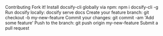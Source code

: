 Contributing
Fork it!
Install docsify-cli globally via npm: npm i docsify-cli -g
Run docsify locally: docsify serve docs
Create your feature branch: git checkout -b my-new-feature
Commit your changes: git commit -am 'Add some feature'
Push to the branch: git push origin my-new-feature
Submit a pull request
